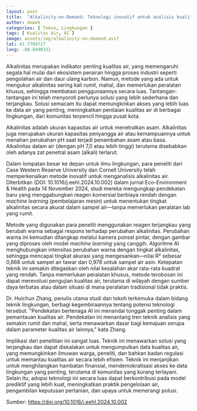 ```yaml
---
layout: post
title:  "Alkalinity-on-Demand: Teknologi inovatif untuk analisis kualitas air instan"
author: dewek
categories: [ Tekno, Lingkungan ]
tags: [ Kualitas Air, AI ]
image: assets/img/alkalinity-on-demand.avif
lat: 41.7704727
long: -88.8490331
---
```


Alkalinitas merupakan indikator penting kualitas air, yang memengaruhi segala hal mulai dari ekosistem perairan hingga proses industri seperti pengolahan air dan daur ulang karbon. Namun, metode yang ada untuk mengukur alkalinitas sering kali rumit, mahal, dan memerlukan peralatan khusus, sehingga membatasi penggunaannya secara luas. Tantangan-tantangan ini telah menyoroti perlunya solusi yang lebih sederhana dan terjangkau. Solusi semacam itu dapat memungkinkan akses yang lebih luas ke data air yang penting, meningkatkan penilaian kualitas air di berbagai lingkungan, dari komunitas terpencil hingga pusat kota.

Alkalinitas adalah ukuran kapasitas air untuk menetralkan asam. Alkalinitas juga merupakan ukuran kapasitas penyangga air atau kemampuannya untuk menahan perubahan pH saat terjadi penambahan asam atau basa. Alkalinitas dalam air (dengan pH 7,0 atau lebih tinggi) terutama disebabkan oleh adanya zat penetral asam (alkali) terlarut.

Dalam lompatan besar ke depan untuk ilmu lingkungan, para peneliti dari Case Western Reserve University dan Cornell University telah memperkenalkan metode inovatif untuk menganalisis alkalinitas air. Diterbitkan (DOI: 10.1016/j.eehl.2024.10.002) dalam jurnal Eco-Environment & Health pada 14 November 2024, studi mereka mengungkap pendekatan baru yang menggabungkan reagen komersial berbiaya rendah dengan _machine learning_ (pembelajaran mesin) untuk menentukan tingkat alkalinitas secara akurat dalam sampel air—tanpa memerlukan peralatan lab yang rumit.

Metode yang digunakan para peneliti menggunakan reagen terjangkau yang berubah warna sebagai respons terhadap perubahan alkalinitas. Perubahan warna ini kemudian ditangkap melalui kamera ponsel pintar, dengan gambar yang diproses oleh model _machine learning_ yang canggih. Algoritme AI menghubungkan intensitas perubahan warna dengan tingkat alkalinitas, sehingga mencapai tingkat akurasi yang mengesankan—nilai R² sebesar 0,868 untuk sampel air tawar dan 0,978 untuk sampel air asin. Ketepatan teknik ini semakin ditegaskan oleh nilai kesalahan akar rata-rata kuadrat yang rendah. Tanpa memerlukan peralatan khusus, metode terobosan ini dapat merevolusi pengujian kualitas air, terutama di wilayah dengan sumber daya terbatas atau dalam situasi di mana peralatan tradisional tidak praktis.

Dr. Huichun Zhang, penulis utama studi dan tokoh terkemuka dalam bidang teknik lingkungan, berbagi kegembiraannya tentang potensi teknologi tersebut. "Pendekatan bertenaga AI ini menandai tonggak penting dalam pemantauan kualitas air. Pendekatan ini menantang tren teknik analisis yang semakin rumit dan mahal, serta menawarkan dasar bagi kemajuan serupa dalam parameter kualitas air lainnya," kata Zhang.

Implikasi dari penelitian ini sangat luas. Teknik ini menawarkan solusi yang terjangkau dan dapat diskalakan untuk mengumpulkan data kualitas air, yang memungkinkan ilmuwan warga, peneliti, dan bahkan badan regulasi untuk memantau kualitas air secara lebih efisien. Teknik ini menjanjikan untuk menghilangkan hambatan finansial, mendemokratisasi akses ke data lingkungan yang penting, terutama di komunitas yang kurang terlayani. Selain itu, adopsi teknologi ini secara luas dapat berkontribusi pada model prediktif yang lebih kuat, meningkatkan praktik pengelolaan air, pengambilan keputusan pertanian, dan upaya untuk memerangi polusi.

Sumber: <https://doi.org/10.1016/j.eehl.2024.10.002>